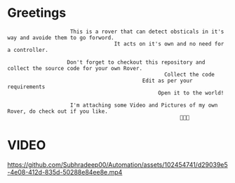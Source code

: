 # Greetings

```
                    This is a rover that can detect obsticals in it's way and avoide them to go forword.
                                  It acts on it's own and no need for a controller.

                   Don't forget to checkout this repository and collect the source code for your own Rover.
                                                  Collect the code
                                           Edit as per your requirements
                                                Open it to the world!

                    I'm attaching some Video and Pictures of my own Rover, do check out if you like.
                                                       🙂🙂🙂

```

# VIDEO

https://github.com/Subhradeep00/Automation/assets/102454741/d29039e5-4e08-412d-835d-50288e84ee8e.mp4
